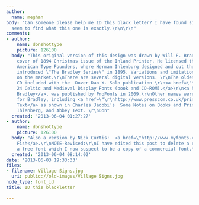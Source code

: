 ```yaml
---
author:
  name: meghan
body: "Can someone please help me ID this black letter? I have found similar but can't
  seem to find what this one is exactly.\r\n\r\n"
comments:
- author:
    name: donshottype
    picture: 126100
  body: "This original version of this design was drawn by Will F. Bradley for the
    cover of 1894 Christmas issue of the Inland Printer. He licensed the design to
    American Type Founders, where Herman Ihlenburg designed and cut the font. ATF
    introduced \"The Bradley Series\" in 1895. Variations and imitations were soon
    on the market.\r\nThere are seversl digital versions. \r\nThe oldest is in the
    CD included with the  Dover Dan X. Solo publication \r\n<a href=\"\r\nhttp://www.amazon.com/exec/obidos/tg/detail/-/0486999602/qid=1076285090//ref=sr_8_xs_ap_i1_xgl14/103-1448097-5990211?v=glance&s=books&n=507846\r\n\">
    24 Celtic and Medieval Display Fonts (book and CD-ROM).</a>\r\n<a href=\"\r\nhttp://www.youworkforthem.com/font/T1808/bradley\">Another
    Bradley</a>, was published by ProFonts in 2009.\r\nOther names were also used
    for Bradley, including <a href=\"\r\nhttp://www.presscom.co.uk/printing/jacimg/jaco_font137x.html\">Venetian
    Text</a> as shown in Charles Jacobi's  Some Notes on Books and Printing, 1903,
    Ihlenberg, and Abbey Text. \r\nDon"
  created: '2013-06-04 01:27:27'
- author:
    name: donshottype
    picture: 126100
  body: "Also a version by Nick Curtis:  <a href=\"http://www.myfonts.com/fonts/nicksfonts/fyne-fish-nf//\">Fyne
    Fish</a>.\r\nNOTE-Revised:\r\nI have edited this post to delete a reference to
    a free font which I now suspect to be a copy of a commercial font.\r\nDon"
  created: '2013-06-04 08:14:02'
date: '2013-06-03 19:33:33'
files:
- filename: Village Signs.jpg
  uri: public://old-images/Village Signs.jpg
node_type: font_id
title: ID this blackletter

---
```

